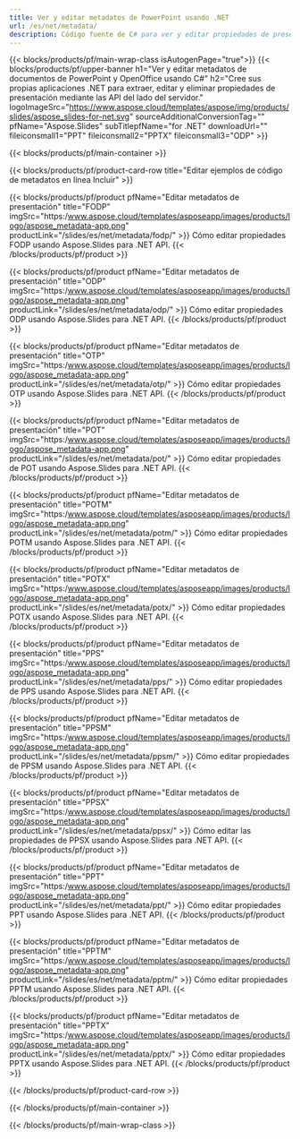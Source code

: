 ```yaml
---
title: Ver y editar metadatos de PowerPoint usando .NET
url: /es/net/metadata/
description: Código fuente de C# para ver y editar propiedades de presentación
---
```


{{< blocks/products/pf/main-wrap-class isAutogenPage="true">}}
{{< blocks/products/pf/upper-banner h1="Ver y editar metadatos de documentos de PowerPoint y OpenOffice usando C#" h2="Cree sus propias aplicaciones .NET para extraer, editar y eliminar propiedades de presentación mediante las API del lado del servidor." logoImageSrc="https://www.aspose.cloud/templates/aspose/img/products/slides/aspose_slides-for-net.svg" sourceAdditionalConversionTag="" pfName="Aspose.Slides" subTitlepfName="for .NET" downloadUrl="" fileiconsmall1="PPT" fileiconsmall2="PPTX" fileiconsmall3="ODP" >}}

{{< blocks/products/pf/main-container >}}

{{< blocks/products/pf/product-card-row title="Editar ejemplos de código de metadatos en línea Incluir" >}}

{{< blocks/products/pf/product pfName="Editar metadatos de presentación" title="FODP" imgSrc="https:/www.aspose.cloud/templates/asposeapp/images/products/logo/aspose_metadata-app.png" productLink="/slides/es/net/metadata/fodp/" >}}
Cómo editar propiedades FODP usando Aspose.Slides para .NET API.
{{< /blocks/products/pf/product >}}

{{< blocks/products/pf/product pfName="Editar metadatos de presentación" title="ODP" imgSrc="https:/www.aspose.cloud/templates/asposeapp/images/products/logo/aspose_metadata-app.png" productLink="/slides/es/net/metadata/odp/" >}}
Cómo editar propiedades ODP usando Aspose.Slides para .NET API.
{{< /blocks/products/pf/product >}}

{{< blocks/products/pf/product pfName="Editar metadatos de presentación" title="OTP" imgSrc="https:/www.aspose.cloud/templates/asposeapp/images/products/logo/aspose_metadata-app.png" productLink="/slides/es/net/metadata/otp/" >}}
Cómo editar propiedades OTP usando Aspose.Slides para .NET API.
{{< /blocks/products/pf/product >}}

{{< blocks/products/pf/product pfName="Editar metadatos de presentación" title="POT" imgSrc="https:/www.aspose.cloud/templates/asposeapp/images/products/logo/aspose_metadata-app.png" productLink="/slides/es/net/metadata/pot/" >}}
Cómo editar propiedades de POT usando Aspose.Slides para .NET API.
{{< /blocks/products/pf/product >}}

{{< blocks/products/pf/product pfName="Editar metadatos de presentación" title="POTM" imgSrc="https:/www.aspose.cloud/templates/asposeapp/images/products/logo/aspose_metadata-app.png" productLink="/slides/es/net/metadata/potm/" >}}
Cómo editar propiedades POTM usando Aspose.Slides para .NET API.
{{< /blocks/products/pf/product >}}

{{< blocks/products/pf/product pfName="Editar metadatos de presentación" title="POTX" imgSrc="https:/www.aspose.cloud/templates/asposeapp/images/products/logo/aspose_metadata-app.png" productLink="/slides/es/net/metadata/potx/" >}}
Cómo editar propiedades POTX usando Aspose.Slides para .NET API.
{{< /blocks/products/pf/product >}}

{{< blocks/products/pf/product pfName="Editar metadatos de presentación" title="PPS" imgSrc="https:/www.aspose.cloud/templates/asposeapp/images/products/logo/aspose_metadata-app.png" productLink="/slides/es/net/metadata/pps/" >}}
Cómo editar propiedades de PPS usando Aspose.Slides para .NET API.
{{< /blocks/products/pf/product >}}

{{< blocks/products/pf/product pfName="Editar metadatos de presentación" title="PPSM" imgSrc="https:/www.aspose.cloud/templates/asposeapp/images/products/logo/aspose_metadata-app.png" productLink="/slides/es/net/metadata/ppsm/" >}}
Cómo editar propiedades de PPSM usando Aspose.Slides para .NET API.
{{< /blocks/products/pf/product >}}

{{< blocks/products/pf/product pfName="Editar metadatos de presentación" title="PPSX" imgSrc="https:/www.aspose.cloud/templates/asposeapp/images/products/logo/aspose_metadata-app.png" productLink="/slides/es/net/metadata/ppsx/" >}}
Cómo editar las propiedades de PPSX usando Aspose.Slides para .NET API.
{{< /blocks/products/pf/product >}}

{{< blocks/products/pf/product pfName="Editar metadatos de presentación" title="PPT" imgSrc="https:/www.aspose.cloud/templates/asposeapp/images/products/logo/aspose_metadata-app.png" productLink="/slides/es/net/metadata/ppt/" >}}
Cómo editar propiedades PPT usando Aspose.Slides para .NET API.
{{< /blocks/products/pf/product >}}

{{< blocks/products/pf/product pfName="Editar metadatos de presentación" title="PPTM" imgSrc="https:/www.aspose.cloud/templates/asposeapp/images/products/logo/aspose_metadata-app.png" productLink="/slides/es/net/metadata/pptm/" >}}
Cómo editar propiedades PPTM usando Aspose.Slides para .NET API.
{{< /blocks/products/pf/product >}}

{{< blocks/products/pf/product pfName="Editar metadatos de presentación" title="PPTX" imgSrc="https:/www.aspose.cloud/templates/asposeapp/images/products/logo/aspose_metadata-app.png" productLink="/slides/es/net/metadata/pptx/" >}}
Cómo editar propiedades PPTX usando Aspose.Slides para .NET API.
{{< /blocks/products/pf/product >}}



{{< /blocks/products/pf/product-card-row >}}

{{< /blocks/products/pf/main-container >}}
    
{{< /blocks/products/pf/main-wrap-class >}}